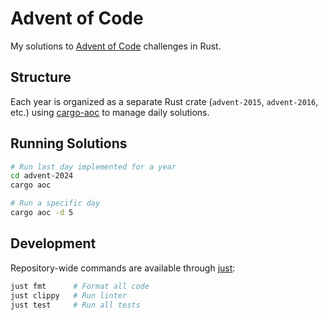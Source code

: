 # Advent of Code

My solutions to [Advent of Code](https://adventofcode.com/) challenges in Rust.

## Structure

Each year is organized as a separate Rust crate (`advent-2015`, `advent-2016`, etc.) using [cargo-aoc](https://github.com/gobanos/cargo-aoc) to manage daily solutions.

## Running Solutions

```bash
# Run last day implemented for a year
cd advent-2024
cargo aoc

# Run a specific day
cargo aoc -d 5
```

## Development

Repository-wide commands are available through [just](https://github.com/casey/just):

```bash
just fmt      # Format all code
just clippy   # Run linter
just test     # Run all tests
```
